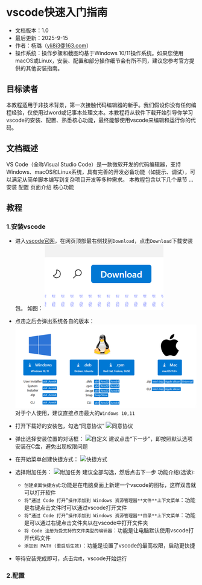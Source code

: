 # vscode快速入门指南
- 文档版本：1.0
- 最后更新：2025-9-15
- 作者：杨璐（yli8i3@163.com）
- 操作系统：操作步骤和截图均基于Windows 10/11操作系统。如果您使用macOS或Linux，安装、配置和部分操作细节会有所不同，建议您参考官方提供的其他安装指南。
  
## 目标读者
本教程适用于非技术背景，第一次接触代码编辑器的新手。我们假设你没有任何编程经验，仅使用过word或记事本处理文本。本教程将从软件下载开始引导你学习vscode的安装、配置、熟悉核心功能，最终能够使用vscode来编辑和运行你的代码。

## 文档概述
VS Code（全称Visual Studio Code）是一款微软开发的代码编辑器，支持Windows、macOS和Linux系统，具有完善的开发必备功能（如提示、调试），可以满足从简单脚本编写到复杂项目开发等多种需求。
本教程包含以下几个章节
...
安装
配置
页面介绍
核心功能

## 教程

### 1.安装vscode
- 进入[vscode官网](code.visualstudio.com)，在网页顶部最右侧找到`Download`，点击`Download`下载安装包。
如图：
![Download位置](images\Download.png)

- 点击之后会弹出系统各自的版本：
![选择版本](images\Download-system.png)
对于个人使用，建议直接点击最大的`Windows 10,11`

- 打开下载好的安装包，勾选“同意协议”
![同意协议]()

- 弹出选择安装位置的对话框：
![自定义]()
建议点击“下一步”，即按照默认选项安装在C盘，避免出现权限问题

- 在开始菜单创建快捷方式：
![快捷方式]()

- 选择附加任务：
![附加任务]()
建议全部勾选，然后点击下一步
功能介绍(选读):
  - `创建桌面快捷方式`:功能是在电脑桌面上新建一个vscode的图标，这样双击就可以打开软件
  - `将“通过 Code 打开”操作添加到 Windows 资源管理器**文件**上下文菜单`：功能是右键点击文件时可以通过vscode打开文件
  - `将“通过 Code 打开”操作添加到 Windows 资源管理器**目录**上下文菜单`：功能是可以通过右键点击文件夹以在vscode中打开文件夹
  - `将 Code 注册为受支持的文件类型的编辑器`：功能是让电脑默认使用vscode打开代码文件
  - `添加到 PATH (重启后生效)`：功能是设置了vscode的最高权限，启动更快捷  

- 等待安装完成即可，点击`完成`，vscode开始运行
  
### 2.配置
